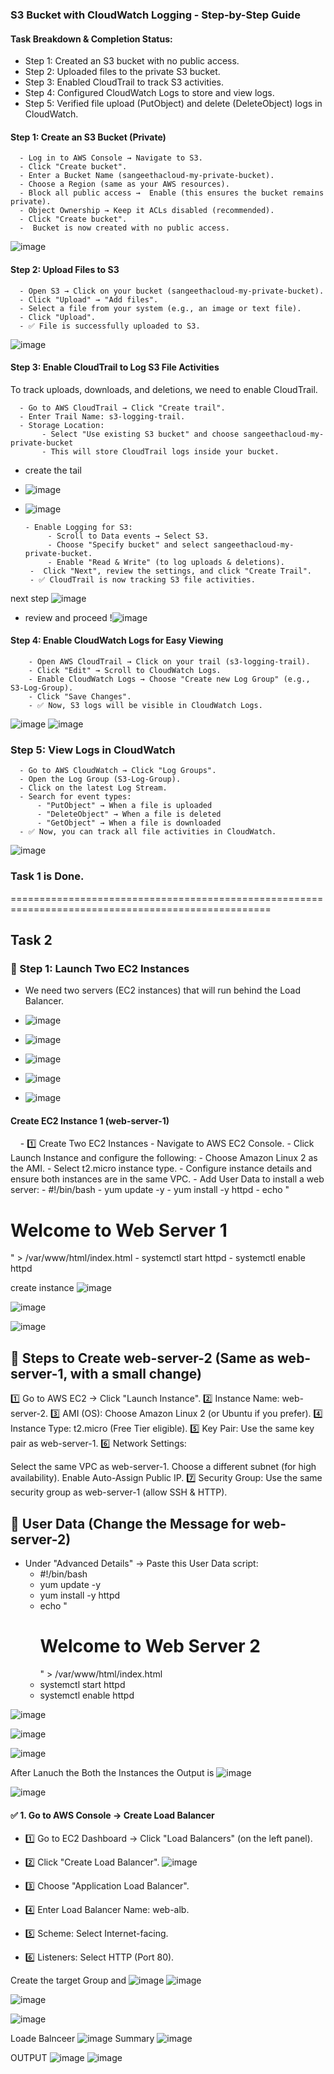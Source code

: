 ### S3 Bucket with CloudWatch Logging - Step-by-Step Guide
#### Task Breakdown & Completion Status:
- Step 1: Created an S3 bucket with no public access.
- Step 2: Uploaded files to the private S3 bucket.
- Step 3: Enabled CloudTrail to track S3 activities.
- Step 4: Configured CloudWatch Logs to store and view logs.
- Step 5: Verified file upload (PutObject) and delete (DeleteObject) logs in CloudWatch.

#### Step 1: Create an S3 Bucket (Private)
      - Log in to AWS Console → Navigate to S3.
      - Click "Create bucket".
      - Enter a Bucket Name (sangeethacloud-my-private-bucket).
      - Choose a Region (same as your AWS resources).
      - Block all public access →  Enable (this ensures the bucket remains private).
      - Object Ownership → Keep it ACLs disabled (recommended).
      - Click "Create bucket".
      -  Bucket is now created with no public access.
      
![image](https://github.com/user-attachments/assets/b82d35d9-e21a-4887-afa1-f07420859f62)

#### Step 2: Upload Files to S3
      - Open S3 → Click on your bucket (sangeethacloud-my-private-bucket).
      - Click "Upload" → "Add files".
      - Select a file from your system (e.g., an image or text file).
      - Click "Upload".
      - ✅ File is successfully uploaded to S3.
 
![image](https://github.com/user-attachments/assets/53afda2b-88b4-4a88-83b5-d15cac9be59e)

#### Step 3: Enable CloudTrail to Log S3 File Activities
To track uploads, downloads, and deletions, we need to enable CloudTrail.

      - Go to AWS CloudTrail → Click "Create trail".
      - Enter Trail Name: s3-logging-trail.
      - Storage Location:
           - Select "Use existing S3 bucket" and choose sangeethacloud-my-private-bucket 
           - This will store CloudTrail logs inside your bucket.
- create the tail
- ![image](https://github.com/user-attachments/assets/e1bf5ed5-8b63-4bfc-a7f4-77a9b4d816c2)
- ![image](https://github.com/user-attachments/assets/ae62537f-7a55-4250-b49f-a0611990ad47)

      - Enable Logging for S3:
           - Scroll to Data events → Select S3.
           - Choose "Specify bucket" and select sangeethacloud-my-private-bucket.
           - Enable "Read & Write" (to log uploads & deletions).
       -  Click "Next", review the settings, and click "Create Trail".
       - ✅ CloudTrail is now tracking S3 file activities.

next step 
  ![image](https://github.com/user-attachments/assets/ee59b5e9-4ac4-4314-8c6a-bf1358e2d710)
- review and proceed
  !![image](https://github.com/user-attachments/assets/4f9e3320-2010-422a-8565-17af339dab8a)


#### Step 4: Enable CloudWatch Logs for Easy Viewing
        - Open AWS CloudTrail → Click on your trail (s3-logging-trail).
        - Click "Edit" → Scroll to CloudWatch Logs.
        - Enable CloudWatch Logs → Choose "Create new Log Group" (e.g., S3-Log-Group).
        - Click "Save Changes".
        - ✅ Now, S3 logs will be visible in CloudWatch Logs.

![image](https://github.com/user-attachments/assets/676f60c2-ae52-429b-8853-366c42d4582c)
![image](https://github.com/user-attachments/assets/e878eda9-3ad2-40b0-9ef3-a3e47aed9e24)


### Step 5: View Logs in CloudWatch
      - Go to AWS CloudWatch → Click "Log Groups".
      - Open the Log Group (S3-Log-Group).
      - Click on the latest Log Stream.
      - Search for event types:
          - "PutObject" → When a file is uploaded
          - "DeleteObject" → When a file is deleted
          - "GetObject" → When a file is downloaded
      - ✅ Now, you can track all file activities in CloudWatch.

![image](https://github.com/user-attachments/assets/b831bd14-33f7-4fc4-b4cd-e230f5d3f9d9)

### Task 1 is Done.
===================================================================================================
## Task 2 
### 📌 Step 1: Launch Two EC2 Instances
   - We need two servers (EC2 instances) that will run behind the Load Balancer.

- ![image](https://github.com/user-attachments/assets/fcf3528f-37cc-43e9-aa95-b4cddfa82425)
- ![image](https://github.com/user-attachments/assets/baeadc62-0a7b-4136-9bcb-31e919712810)
- ![image](https://github.com/user-attachments/assets/ba332a12-ac1e-47f3-8a34-5fdb3f569ffc)
- ![image](https://github.com/user-attachments/assets/7c8de6da-984a-4f29-ba5d-059d6fb2521e)
- ![image](https://github.com/user-attachments/assets/d43bfa57-d545-4f4c-8853-ffec73e46460)

#### Create EC2 Instance 1 (web-server-1)
    - 1️⃣ Create Two EC2 Instances
        - Navigate to AWS EC2 Console.
        - Click Launch Instance and configure the following:
        - Choose Amazon Linux 2 as the AMI.
        - Select t2.micro instance type.
        - Configure instance details and ensure both instances are in the same VPC.
        - Add User Data to install a web server:
            - #!/bin/bash
            - yum update -y
            - yum install -y httpd
            - echo "<h1>Welcome to Web Server 1</h1>" > /var/www/html/index.html
            - systemctl start httpd
            - systemctl enable httpd



create instance
![image](https://github.com/user-attachments/assets/cead4134-abbc-425e-97cf-508d05768dfc)

![image](https://github.com/user-attachments/assets/baaa6488-d6f1-4773-837a-b745c6044bcb)

![image](https://github.com/user-attachments/assets/31bbfb75-4f8d-450a-ba75-f02444b1b5fc)

## 📌 Steps to Create web-server-2 (Same as web-server-1, with a small change)
1️⃣ Go to AWS EC2 → Click "Launch Instance".
2️⃣ Instance Name: web-server-2.
3️⃣ AMI (OS): Choose Amazon Linux 2 (or Ubuntu if you prefer).
4️⃣ Instance Type: t2.micro (Free Tier eligible).
5️⃣ Key Pair: Use the same key pair as web-server-1.
6️⃣ Network Settings:

Select the same VPC as web-server-1.
Choose a different subnet (for high availability).
Enable Auto-Assign Public IP.
7️⃣ Security Group:
Use the same security group as web-server-1 (allow SSH & HTTP).
## 📌 User Data (Change the Message for web-server-2)
- Under "Advanced Details" → Paste this User Data script:
    - #!/bin/bash
    - yum update -y
    - yum install -y httpd
    - echo "<h1>Welcome to Web Server 2</h1>" > /var/www/html/index.html
    - systemctl start httpd
    - systemctl enable httpd

![image](https://github.com/user-attachments/assets/d5cbfe33-9cc3-4ac7-b9ae-eb7481d3e7a8)

![image](https://github.com/user-attachments/assets/87745904-dc37-40e3-b067-202ee381ef0a)

![image](https://github.com/user-attachments/assets/081a4de7-3a5f-44ec-a71f-d30b392c650f)

After Lanuch the Both the Instances the Output is 
![image](https://github.com/user-attachments/assets/46617a2f-6a62-4a7f-b942-eb3341a97420)

![image](https://github.com/user-attachments/assets/4e621f41-8e53-4266-b571-936074f3a1aa)

#### ✅ 1. Go to AWS Console → Create Load Balancer
- 1️⃣ Go to EC2 Dashboard → Click "Load Balancers" (on the left panel).
- 2️⃣ Click "Create Load Balancer".
![image](https://github.com/user-attachments/assets/ab044c6f-3721-41ab-a9cf-c5204c7d3b72)

- 3️⃣ Choose "Application Load Balancer".
- 4️⃣ Enter Load Balancer Name: web-alb.
- 5️⃣ Scheme: Select Internet-facing.
- 6️⃣ Listeners:
Select HTTP (Port 80).


Create the target Group and
![image](https://github.com/user-attachments/assets/045c4b44-d597-4256-82aa-027f039e9e80)
![image](https://github.com/user-attachments/assets/b276d2f1-d231-4474-84bc-c90389aee956)

![image](https://github.com/user-attachments/assets/67ff92c7-96f8-4f32-8692-9961f19b3353)

![image](https://github.com/user-attachments/assets/bd6f6bf2-6a2f-48a4-ae88-de2011aef744)


Loade Balnceer
![image](https://github.com/user-attachments/assets/622853d3-8af6-4024-9c9e-8281353ab905)
Summary
![image](https://github.com/user-attachments/assets/87f37d90-c289-49c7-aa6a-3d4291e748f8)

OUTPUT 
![image](https://github.com/user-attachments/assets/ad41cd56-6489-4286-a862-601f890d9dd1)
![image](https://github.com/user-attachments/assets/1f0a3825-a2b7-4c69-9aea-672b167964dc)

